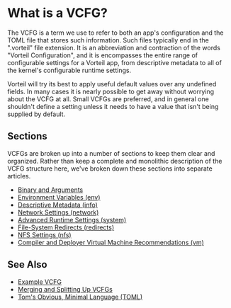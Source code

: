 # What is a VCFG?

The VCFG is a term we use to refer to both an app's configuration and the TOML
file that stores such information. Such files typically end in the ".vorteil"
file extension. It is an abbreviation and contraction of the words "Vorteil Configuration", and it is encompasses the entire range of configurable settings
for a Vorteil app, from descriptive metadata to all of the kernel's configurable
runtime settings. 

Vorteil will try its best to apply useful default values over any undefined 
fields. In many cases it is nearly possible to get away without worrying about 
the VCFG at all. Small VCFGs are preferred, and in general one shouldn't define 
a setting unless it needs to have a value that isn't being supplied by default.

## Sections

VCFGs are broken up into a number of sections to keep them clear and organized.
Rather than keep a complete and monolithic description of the VCFG structure 
here, we've broken down these sections into separate articles.

* [Binary and Arguments](../args)
* [Environment Variables (env)](../env)
* [Descriptive Metadata (info)](../info)
* [Network Settings (network)](../network)
* [Advanced Runtime Settings (system)](../system)
* [File-System Redirects (redirects)](../redirects)
* [NFS Settings (nfs)](../nfs)
* [Compiler and Deployer Virtual Machine Recommendations (vm)](../vm)

## See Also 

* [Example VCFG](../example)
* [Merging and Splitting Up VCFGs](../merging)
* [Tom's Obvious, Minimal Language (TOML)](https://github.com/toml-lang/toml)
